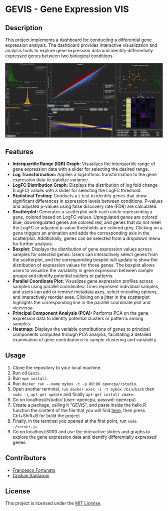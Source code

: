 # GEVIS - Gene Expression VIS

## Description

This project implements a dashboard for conducting a differential gene expression analysis. The dashboard provides interactive visualization and analysis tools to explore gene expression data and identify differentially expressed genes between two biological conditions.

<img src="pictures\Screenshot 2024-03-06 170957.png" alt="Dashboard Image" style="max-width: 100%; height: auto;">

## Features

- **Interquartile Range (IQR) Graph:** Visualizes the interquartile range of gene expression data with a slider for selecting the desired range.
- **Log Transformation:** Applies a logarithmic transformation to the gene expression data to stabilize variance.
- **LogFC Distribution Graph:** Displays the distribution of log fold change (LogFC) values with a slider for selecting the LogFC threshold.
- **Statistical Testing:** Conducts a t-test to identify genes that show significant differences in expression levels between conditions. P-values and adjusted p-values using false discovery rate (FDR) are calculated.
- **Scatterplot:** Generates a scatterplot with each circle representing a gene, colored based on LogFC values. Upregulated genes are colored blue, downregulated genes are colored red, and genes that do not meet the LogFC or adjusted p-value thresholds are colored grey. Clicking on a gene triggers an animation and adds the corresponding axis in the scatterplot. Additionally, genes can be selected from a dropdown menu for further analysis.
- **Boxplot:** Displays the distribution of gene expression values across samples for selected genes. Users can interactively select genes from the scatterplot, and the corresponding boxplot will update to show the distribution of expression values for those genes. The boxplot allows users to visualize the variability in gene expression between sample groups and identify potential outliers or patterns.
- **Parallel Coordinate Plot:** Visualizes gene expression profiles across samples using parallel coordinates. Lines represent individual samples, and users can add or remove metadata axes, select encoding options, and interactively reorder axes. Clicking on a jitter in the scatterplot highlights the corresponding line in the parallel coordinate plot and viceversa.
- **Principal Component Analysis (PCA):** Performs PCA on the gene expression data to identify potential clusters or patterns among samples.
- **Heatmap:** Displays the variable contributions of genes to principal components computed through PCA analysis, facilitating a detailed examination of gene contributions to sample clustering and variability.

## Usage

1. Clone the repository to your local machine.
2. Run cd `GEVIS`.
3. Run `npm install`.
4. Run `docker run --name mybox -t -p 80:80 opencpu/rstudio`.
5. Open another terminal, `run docker exec -i -t mybox /bin/bash` then `sudo -i`, `apt-get update` and finally `apt-get install cmake`.
6. Go on localhost/rstudio/ (user: opencpu, passwd: opencpu)
7. Create a package, calling it "GEVIS", and paste inside the hello.R function the content of the file that you will find [here](R/R/hello.R), then press Ctrl+Shift+B for build the project
8. Finally, in the terminal you opened at the first point, run `node ./server.js`
9. Go on localhost:3000 and use the interactive sliders and graphs to explore the gene expression data and identify differentially expressed genes.


## Contributors

- [Francesco Fortunato](https://github.com/francesco-fortunato)
- [Cristian Santaroni](https://github.com/Cristian-Santaroni)

## License

This project is licensed under the [MIT License](LICENSE).
